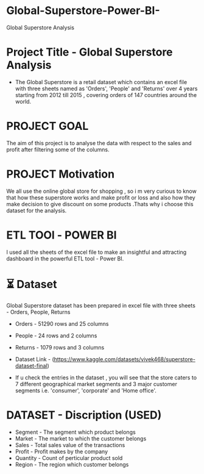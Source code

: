 # Global-Superstore-Power-BI-
Global Superstore Analysis

# Project Title - Global Superstore Analysis

* The Global Superstore is a retail dataset which contains an excel file with three sheets named as 'Orders', 'People' and 'Returns' over 4 years starting from 2012 till 2015 , covering orders of 147 countries around the world.


# PROJECT GOAL
The aim of this project is to analyse the data with respect to the sales and profit after filtering some of the columns.

# PROJECT Motivation

We all use the online global store for shopping , so i m very curious to know that how these superstore works and make profit or loss and also how they make decision to give discount on some products .Thats why i choose this dataset for the analysis.

# ETL TOOl - POWER BI 
I used all the sheets of the excel file to make an insightful and attracting dashboard in the powerful ETL tool - Power BI.

# ⏳ Dataset 

Global Superstore dataset has been prepared in excel file with three sheets - Orders, People, Returns
* Orders  - 51290 rows and 25 columns
* People  - 24 rows and 2 columns
* Returns - 1079 rows and 3 columns

* Dataset Link - (https://www.kaggle.com/datasets/vivek468/superstore-dataset-final)
* If u check the entries in the dataset , you will see that the store caters to 7 different geographical market segments and 3 major customer segments i.e. 'consumer', 'corporate' and 'Home office'.

# DATASET - Discription (USED)

* Segment  - The segment which product belongs 
* Market   - The market to which the customer belongs 
* Sales    - Total sales value of the transactions
* Profit   - Profit makes by the company
* Quantity - Count of perticular product sold
* Region   - The region which customer belongs



